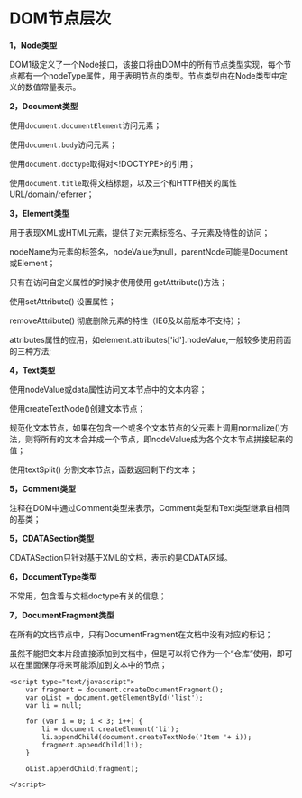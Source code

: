 # DOM节点层次 #

**1，Node类型**

DOM1级定义了一个Node接口，该接口将由DOM中的所有节点类型实现，每个节点都有一个nodeType属性，用于表明节点的类型。节点类型由在Node类型中定义的数值常量表示。

**2，Document类型**

使用`document.documentElement`访问<html>元素；

使用`document.body`访问<body>元素；

使用`document.doctype`取得对<!DOCTYPE>的引用；

使用`document.title`取得文档标题，以及三个和HTTP相关的属性 URL/domain/referrer；

**3，Element类型**

用于表现XML或HTML元素，提供了对元素标签名、子元素及特性的访问；

nodeName为元素的标签名，nodeValue为null，parentNode可能是Document或Element；

只有在访问自定义属性的时候才使用使用 getAttribute()方法；

使用setAttribute() 设置属性；

removeAttribute() 彻底删除元素的特性（IE6及以前版本不支持）；

attributes属性的应用，如element.attributes['id'].nodeValue,一般较多使用前面的三种方法;

**4，Text类型**

使用nodeValue或data属性访问文本节点中的文本内容；

使用createTextNode()创建文本节点；

规范化文本节点，如果在包含一个或多个文本节点的父元素上调用normalize()方法，则将所有的文本合并成一个节点，即nodeValue成为各个文本节点拼接起来的值；

使用textSplit() 分割文本节点，函数返回剩下的文本；

**5，Comment类型**

注释在DOM中通过Comment类型来表示，Comment类型和Text类型继承自相同的基类；

**5，CDATASection类型**

CDATASection只针对基于XML的文档，表示的是CDATA区域。

**6，DocumentType类型**

不常用，包含着与文档doctype有关的信息；

**7，DocumentFragment类型**

在所有的文档节点中，只有DocumentFragment在文档中没有对应的标记；

虽然不能把文本片段直接添加到文档中，但是可以将它作为一个“仓库”使用，即可以在里面保存将来可能添加到文本中的节点；

	<script type="text/javascript">
		var fragment = document.createDocumentFragment();
		var oList = document.getElementById('list');
		var li = null;

		for (var i = 0; i < 3; i++) {
			li = document.createElement('li');
			li.appendChild(document.createTextNode('Item '+ i));
			fragment.appendChild(li);
		}

		oList.appendChild(fragment);

	</script>



